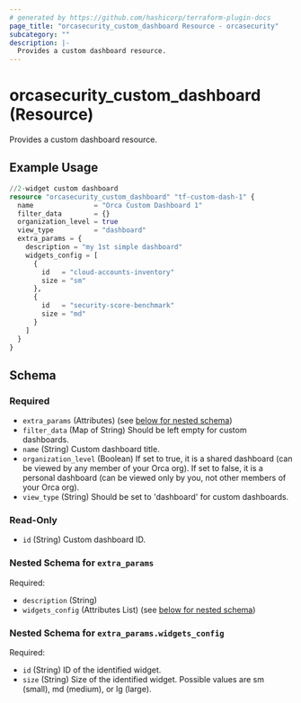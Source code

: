 ```yaml
---
# generated by https://github.com/hashicorp/terraform-plugin-docs
page_title: "orcasecurity_custom_dashboard Resource - orcasecurity"
subcategory: ""
description: |-
  Provides a custom dashboard resource.
---
```


# orcasecurity_custom_dashboard (Resource)

Provides a custom dashboard resource.

## Example Usage

```terraform
//2-widget custom dashboard
resource "orcasecurity_custom_dashboard" "tf-custom-dash-1" {
  name               = "Orca Custom Dashboard 1"
  filter_data        = {}
  organization_level = true
  view_type          = "dashboard"
  extra_params = {
    description = "my 1st simple dashboard"
    widgets_config = [
      {
        id   = "cloud-accounts-inventory"
        size = "sm"
      },
      {
        id   = "security-score-benchmark"
        size = "md"
      }
    ]
  }
}
```

<!-- schema generated by tfplugindocs -->
## Schema

### Required

- `extra_params` (Attributes) (see [below for nested schema](#nestedatt--extra_params))
- `filter_data` (Map of String) Should be left empty for custom dashboards.
- `name` (String) Custom dashboard title.
- `organization_level` (Boolean) If set to true, it is a shared dashboard (can be viewed by any member of your Orca org). If set to false, it is a personal dashboard (can be viewed only by you, not other members of your Orca org).
- `view_type` (String) Should be set to 'dashboard' for custom dashboards.

### Read-Only

- `id` (String) Custom dashboard ID.

<a id="nestedatt--extra_params"></a>
### Nested Schema for `extra_params`

Required:

- `description` (String)
- `widgets_config` (Attributes List) (see [below for nested schema](#nestedatt--extra_params--widgets_config))

<a id="nestedatt--extra_params--widgets_config"></a>
### Nested Schema for `extra_params.widgets_config`

Required:

- `id` (String) ID of the identified widget.
- `size` (String) Size of the identified widget. Possible values are sm (small), md (medium), or lg (large).
